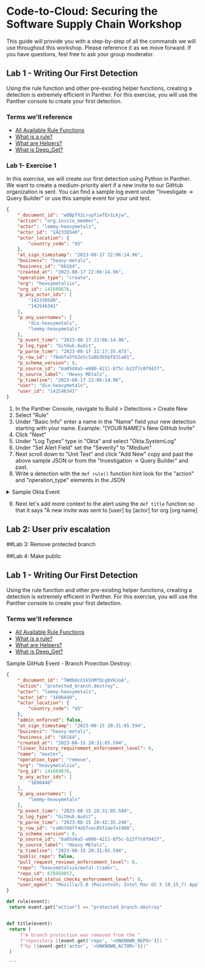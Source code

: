 
# Code-to-Cloud: Securing the Software Supply Chain Workshop

This guide will provide you with a step-by-step of all the commands we will use throughout this workshop. Please reference it as we move forward. If you have questions, feel free to ask your group moderator.



## Lab 1 - Writing Our First Detection

Using the rule function and other pre-existing helper functions, creating a detection is extremely efficient in Panther. For this exercise, you will use the Panther console to create your first detection.

### Terms we'll reference

- [All Available Rule Functions](https://github.com/panther-labs/panther-analysis/blob/master/templates/example_rule.py)
- [What is a rule?](https://docs.panther.com/writing-detections/rules)
- [What are Helpers?](https://docs.panther.com/writing-detections/globals?q=helpers)
- [What is Deep_Get?](https://docs.panther.com/writing-detections/globals#deep_get)



### Lab 1- Exercise 1

In this exercise, we will create our first detection using Python in Panther. We want to create a medium-priority alert if a new invite to our GitHub organization is sent. You can find a sample log event under "Investigate -> Query Builder" or use this sample event for your unit test. 

``` json
{
	"_document_id": "wDBpTX1LrspfiwTEv1LKjw",
	"action": "org.invite_member",
	"actor": "lemmy-heavymetals",
	"actor_id": "142338540",
	"actor_location": {
		"country_code": "US"
	},
	"at_sign_timestamp": "2023-08-17 22:06:14.96",
	"business": "heavy-metals",
	"business_id": "66164",
	"created_at": "2023-08-17 22:06:14.96",
	"operation_type": "create",
	"org": "heavymetalsio",
	"org_id": 141669676,
	"p_any_actor_ids": [
		"142338540",
		"142546341"
	],
	"p_any_usernames": [
		"dio-heavymetals",
		"lemmy-heavymetals"
	],
	"p_event_time": "2023-08-17 22:06:14.96",
	"p_log_type": "GitHub.Audit",
	"p_parse_time": "2023-08-17 22:17:35.475",
	"p_row_id": "76ebfa5fb2e5c5a8b3b5bf831a01",
	"p_schema_version": 0,
	"p_source_id": "6a05d4a5-e080-4211-8f5c-b23f7c0f9437",
	"p_source_label": "Heavy MEtals",
	"p_timeline": "2023-08-17 22:06:14.96",
	"user": "dio-heavymetals",
	"user_id": "142546341"
}

```

1. In the Panther Console, navigate to Build > Detections > Create New
2. Select "Rule"
3. Under "Basic Info" enter a name in the "Name" field your new detection starting with your name. Example: "[YOUR NAME]'s New GitHub Invite"
4. Click "Next"
5. Under "Log Types" type in "Okta" and select "Okta.SystemLog"
6. Under "Set Alert Field" set the "Severity" to "Medium"
7. Next scroll down to "Unit Test" and click "Add New" copy and past the above sample JSON or from the "Investigation -> Query Builder" and past.
8. Write a detection with the ```def rule()``` function hint look for the "action" and "operation_type" elements in the JSON


<details>
<summary> Sample Okta Event </summary>
	
``` python
def rule(event):
    return event.get("action") == "org.invite_member" and event.get("operation_type") == "create" 

def title(event):
    return (
        f"A new invite was sent to [{event.get('user', '<UNKNOWN_USER>')}] by "
        f"by [{event.get('actor', '<UNKNOWN_ACTOR>')}]"
        f" for org [{event.get('org', '<UNKNOWN_ORG>')}]"
    )
    
 ```

</details>

9. Next let's add more context to the alert using the ```def title``` function so that it says "A new invite was sent to [user] by [actor] for org [org name]


## Lab 2: User priv escalation

##Lab 3: Remove protected branch

##Lab 4: Make public

## Lab 1 - Writing Our First Detection

Using the rule function and other pre-existing helper functions, creating a detection is extremely efficient in Panther. For this exercise, you will use the Panther console to create your first detection.

### Terms we'll reference

- [All Available Rule Functions](https://github.com/panther-labs/panther-analysis/blob/master/templates/example_rule.py)
- [What is a rule?](https://docs.panther.com/writing-detections/rules)
- [What are Helpers?](https://docs.panther.com/writing-detections/globals?q=helpers)
- [What is Deep_Get?](https://docs.panther.com/writing-detections/globals#deep_get)

Sample GitHub Event - Branch Proection Destroy:
  
``` json
{
	"_document_id": "TW0bUcX1kShMfQcgbVHJoA",
	"action": "protected_branch.destroy",
	"actor": "lemmy-heavymetals",
	"actor_id": "1696440",
	"actor_location": {
		"country_code": "US"
	},
	"admin_enforced": false,
	"at_sign_timestamp": "2023-08-15 20:31:05.594",
	"business": "heavy-metals",
	"business_id": "66164",
	"created_at": "2023-08-15 20:31:05.594",
	"linear_history_requirement_enforcement_level": 0,
	"name": "master",
	"operation_type": "remove",
	"org": "heavymetalsio",
	"org_id": 141669676,
	"p_any_actor_ids": [
		"1696440"
	],
	"p_any_usernames": [
		"lemmy-heavymetals"
	],
	"p_event_time": "2023-08-15 20:31:05.594",
	"p_log_type": "GitHub.Audit",
	"p_parse_time": "2023-08-15 20:42:35.246",
	"p_row_id": "ca0b768ff4a5fcec85f2aefe1908",
	"p_schema_version": 0,
	"p_source_id": "6a05d4a5-e080-4211-8f5c-b23f7c0f9437",
	"p_source_label": "Heavy MEtals",
	"p_timeline": "2023-08-15 20:31:05.594",
	"public_repo": false,
	"pull_request_reviews_enforcement_level": 0,
	"repo": "heavymetalsio/metal-trader",
	"repo_id": 678958857,
	"required_status_checks_enforcement_level": 0,
	"user_agent": "Mozilla/5.0 (Macintosh; Intel Mac OS X 10_15_7) AppleWebKit/537.36 (KHTML, like Gecko) Chrome/115.0.0.0 Safari/537.36"
}

```

   ``` python
def rule(event):
    return event.get("action") == "protected_branch.destroy"


def title(event):
    return (
        f"A branch protection was removed from the "
        f"repository [{event.get('repo', '<UNKNOWN_REPO>')}] "
        f"by [{event.get('actor', '<UNKNOWN_ACTOR>')}]"
    )
    
    ```
